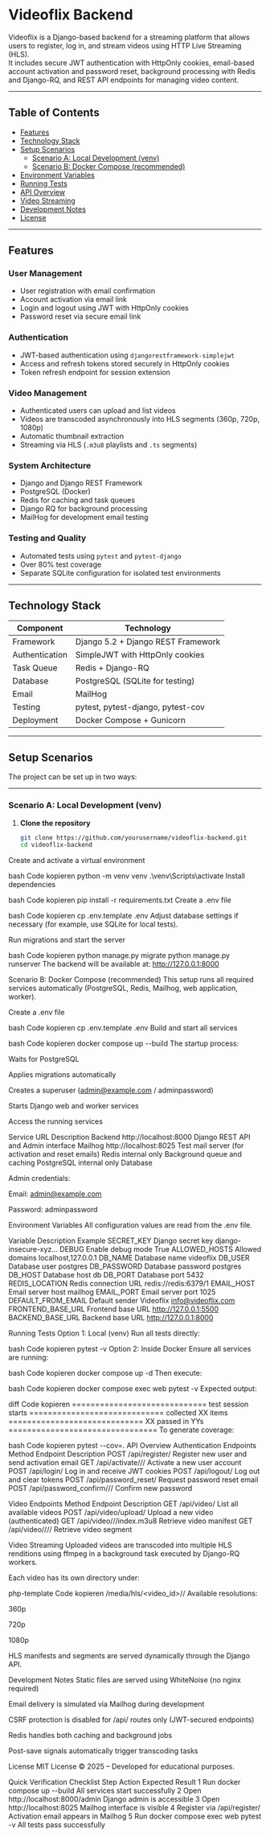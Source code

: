 # Videoflix Backend

Videoflix is a Django-based backend for a streaming platform that allows users to register, log in, and stream videos using HTTP Live Streaming (HLS).  
It includes secure JWT authentication with HttpOnly cookies, email-based account activation and password reset, background processing with Redis and Django-RQ, and REST API endpoints for managing video content.

---

## Table of Contents

- [Features](#features)
- [Technology Stack](#technology-stack)
- [Setup Scenarios](#setup-scenarios)
  - [Scenario A: Local Development (venv)](#scenario-a-local-development-venv)
  - [Scenario B: Docker Compose (recommended)](#scenario-b-docker-compose-recommended)
- [Environment Variables](#environment-variables)
- [Running Tests](#running-tests)
- [API Overview](#api-overview)
- [Video Streaming](#video-streaming)
- [Development Notes](#development-notes)
- [License](#license)

---

## Features

### User Management
- User registration with email confirmation
- Account activation via email link
- Login and logout using JWT with HttpOnly cookies
- Password reset via secure email link

### Authentication
- JWT-based authentication using `djangorestframework-simplejwt`
- Access and refresh tokens stored securely in HttpOnly cookies
- Token refresh endpoint for session extension

### Video Management
- Authenticated users can upload and list videos
- Videos are transcoded asynchronously into HLS segments (360p, 720p, 1080p)
- Automatic thumbnail extraction
- Streaming via HLS (`.m3u8` playlists and `.ts` segments)

### System Architecture
- Django and Django REST Framework
- PostgreSQL (Docker)
- Redis for caching and task queues
- Django RQ for background processing
- MailHog for development email testing

### Testing and Quality
- Automated tests using `pytest` and `pytest-django`
- Over 80% test coverage
- Separate SQLite configuration for isolated test environments

---

## Technology Stack

| Component | Technology |
|------------|-------------|
| Framework | Django 5.2 + Django REST Framework |
| Authentication | SimpleJWT with HttpOnly cookies |
| Task Queue | Redis + Django-RQ |
| Database | PostgreSQL (SQLite for testing) |
| Email | MailHog |
| Testing | pytest, pytest-django, pytest-cov |
| Deployment | Docker Compose + Gunicorn |

---

## Setup Scenarios

The project can be set up in two ways:

---

### Scenario A: Local Development (venv)

1. **Clone the repository**
   ```bash
   git clone https://github.com/yourusername/videoflix-backend.git
   cd videoflix-backend
Create and activate a virtual environment

bash
Code kopieren
python -m venv venv
.\venv\Scripts\activate
Install dependencies

bash
Code kopieren
pip install -r requirements.txt
Create a .env file

bash
Code kopieren
cp .env.template .env
Adjust database settings if necessary (for example, use SQLite for local tests).

Run migrations and start the server

bash
Code kopieren
python manage.py migrate
python manage.py runserver
The backend will be available at:
http://127.0.0.1:8000

Scenario B: Docker Compose (recommended)
This setup runs all required services automatically (PostgreSQL, Redis, Mailhog, web application, worker).

Create a .env file

bash
Code kopieren
cp .env.template .env
Build and start all services

bash
Code kopieren
docker compose up --build
The startup process:

Waits for PostgreSQL

Applies migrations automatically

Creates a superuser (admin@example.com / adminpassword)

Starts Django web and worker services

Access the running services

Service	URL	Description
Backend	http://localhost:8000	Django REST API and Admin interface
Mailhog	http://localhost:8025	Test mail server (for activation and reset emails)
Redis	internal only	Background queue and caching
PostgreSQL	internal only	Database

Admin credentials:

Email: admin@example.com

Password: adminpassword

Environment Variables
All configuration values are read from the .env file.

Variable	Description	Example
SECRET_KEY	Django secret key	django-insecure-xyz...
DEBUG	Enable debug mode	True
ALLOWED_HOSTS	Allowed domains	localhost,127.0.0.1
DB_NAME	Database name	videoflix
DB_USER	Database user	postgres
DB_PASSWORD	Database password	postgres
DB_HOST	Database host	db
DB_PORT	Database port	5432
REDIS_LOCATION	Redis connection URL	redis://redis:6379/1
EMAIL_HOST	Email server host	mailhog
EMAIL_PORT	Email server port	1025
DEFAULT_FROM_EMAIL	Default sender	Videoflix <info@videoflix.com>
FRONTEND_BASE_URL	Frontend base URL	http://127.0.0.1:5500
BACKEND_BASE_URL	Backend base URL	http://127.0.0.1:8000

Running Tests
Option 1: Local (venv)
Run all tests directly:

bash
Code kopieren
pytest -v
Option 2: Inside Docker
Ensure all services are running:

bash
Code kopieren
docker compose up -d
Then execute:

bash
Code kopieren
docker compose exec web pytest -v
Expected output:

diff
Code kopieren
============================= test session starts =============================
collected XX items
============================= XX passed in YYs ================================
To generate coverage:

bash
Code kopieren
pytest --cov=.
API Overview
Authentication Endpoints
Method	Endpoint	Description
POST	/api/register/	Register new user and send activation email
GET	/api/activate/<uidb64>/<token>/	Activate a new user account
POST	/api/login/	Log in and receive JWT cookies
POST	/api/logout/	Log out and clear tokens
POST	/api/password_reset/	Request password reset email
POST	/api/password_confirm/<uidb64>/<token>/	Confirm new password

Video Endpoints
Method	Endpoint	Description
GET	/api/video/	List all available videos
POST	/api/video/upload/	Upload a new video (authenticated)
GET	/api/video/<id>/<resolution>/index.m3u8	Retrieve video manifest
GET	/api/video/<id>/<resolution>/<segment>/	Retrieve video segment

Video Streaming
Uploaded videos are transcoded into multiple HLS renditions using ffmpeg in a background task executed by Django-RQ workers.

Each video has its own directory under:

php-template
Code kopieren
/media/hls/<video_id>/<resolution>/
Available resolutions:

360p

720p

1080p

HLS manifests and segments are served dynamically through the Django API.

Development Notes
Static files are served using WhiteNoise (no nginx required)

Email delivery is simulated via Mailhog during development

CSRF protection is disabled for /api/ routes only (JWT-secured endpoints)

Redis handles both caching and background jobs

Post-save signals automatically trigger transcoding tasks

License
MIT License © 2025 – Developed for educational purposes.

Quick Verification Checklist
Step	Action	Expected Result
1	Run docker compose up --build	All services start successfully
2	Open http://localhost:8000/admin	Django admin is accessible
3	Open http://localhost:8025	Mailhog interface is visible
4	Register via /api/register/	Activation email appears in Mailhog
5	Run docker compose exec web pytest -v	All tests pass successfully
